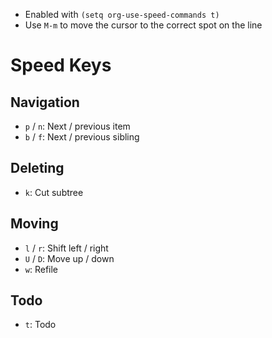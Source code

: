 - Enabled with `(setq org-use-speed-commands t)`
- Use `M-m` to move the cursor to the correct spot on the line

# Speed Keys

## Navigation

- `p` / `n`: Next / previous item
- `b` / `f`: Next / previous sibling

## Deleting

- `k`: Cut subtree

## Moving

- `l` / `r`: Shift left / right
- `U` / `D`: Move up / down
- `w`: Refile

## Todo

- `t`: Todo
